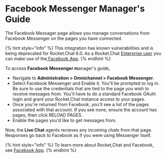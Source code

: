 # Facebook Messenger Manager's Guide

The Facebook Messager page allows you manage conversations from Facebook Messenger on the pages you have connected.

{% hint style="info" %}
This integration has known vulnerabilities and is being deprecated for Rocket.Chat 6.0. As a Rocket.Chat [Enterprise user](../../setup-and-configure/enterprise-edition-trial/) you can make use of the[ Facebook App](../../extend-rocket.chat-capabilities/rocket.chat-marketplace/rocket.chat-public-apps-guides/omnichannel-apps/facebook-app/).
{% endhint %}

To access **Facebook Messenger m**anager's guide,

* Navigate to **Administration > Omnichannel > Facebook Messenger**.
* Select Facebook Messenger and Enable it. You'll be prompted to log in. Be sure to use the credentials that are tied to the page you wish to receive messages from. You'll have to do a standard Facebook OAuth login and grant your Rocket.Chat instance access to your pages.
* Once you're returned from Facebook, you'll see a list of the pages associated with that account. If you see none, ensure the account has pages, then click RELOAD PAGES.
* Enable the pages you'd like to get messages from.

Now, the **Live Chat** agents recieves any incoming chats from that page. Responses go back to Facebook as if you were using Messenger itself.

{% hint style="info" %}
To learn more about Rocket,Chat and Facebook, see [Facebook App](../../extend-rocket.chat-capabilities/rocket.chat-marketplace/rocket.chat-public-apps-guides/omnichannel-apps/facebook-app/).
{% endhint %}
